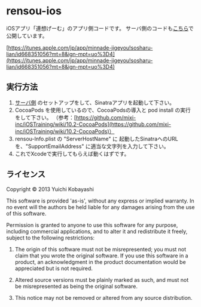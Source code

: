 rensou-ios
======================
iOSアプリ「連想げーむ」のアプリ側コードです。
サーバ側のコードも[こちら](https://github.com/u1fukui/rensou-server)で公開しています。

[https://itunes.apple.com/jp/app/minnade-jigeyou!sosharu-lian/id668351056?mt=8&ign-mpt=uo%3D4](https://itunes.apple.com/jp/app/minnade-jigeyou!sosharu-lian/id668351056?mt=8&ign-mpt=uo%3D4)


実行方法
----------
1. [サーバ側](https://github.com/u1fukui/rensou-server) のセットアップをして、Sinatraアプリを起動して下さい。
2.  CocoaPods を使用しているので、CocoaPodsの導入と pod install の実行をして下さい。
（参考：[https://github.com/mixi-inc/iOSTraining/wiki/10.2-CocoaPods](https://github.com/mixi-inc/iOSTraining/wiki/10.2-CocoaPods)）
3. rensou-Info.plist の "ServerHostName" に 起動したSinatraへのURLを、"SupportEmailAddress" に適当な文字列を入力して下さい。
4. これでXcodeで実行してもらえば動くはずです。


ライセンス
----------
Copyright &copy; 2013 Yuichi Kobayashi

This software is provided 'as-is', without any express or implied
warranty. In no event will the authors be held liable for any damages
arising from the use of this software.

Permission is granted to anyone to use this software for any purpose,
including commercial applications, and to alter it and redistribute it
freely, subject to the following restrictions:

   1. The origin of this software must not be misrepresented; you must not
   claim that you wrote the original software. If you use this software
   in a product, an acknowledgment in the product documentation would be
   appreciated but is not required.

   2. Altered source versions must be plainly marked as such, and must not be
   misrepresented as being the original software.

   3. This notice may not be removed or altered from any source
   distribution.